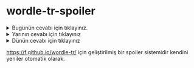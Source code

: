 # wordle-tr-spoiler

<details>
  <summary>Bugünün cevabı için tıklayınız.</summary>
  <br>
    <b> sanrı </b>
</details>

<details>
  <summary>Yarının cevabı için tıklayınız</summary>
  <br>
   <b> kaşar </b>
</details>

<details>
  <summary>Dünün cevabı için tıklayınız </summary>
  <br>
  <b> meles </b>
</details>

https://f.github.io/wordle-tr/ için geliştirilmiş bir spoiler sistemidir kendini yeniler otomatik olarak.

